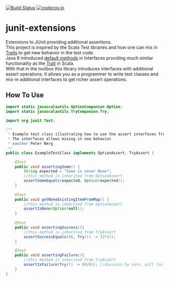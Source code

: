 [![Build Status](https://travis-ci.org/pnerg/junit-extensions.svg)](https://travis-ci.org/pnerg/junit-extensions) [![codecov.io](http://codecov.io/github/pnerg/junit-extensions/coverage.svg?branch=master)](http://codecov.io/github/pnerg/junit-extensions?branch=master)
# junit-extensions
Extensions to JUnit providing additional assertions.  
This project is inspired by the Scala Test libraries and how one can mix in [Traits](http://docs.scala-lang.org/tutorials/tour/traits.html) to get new behavior in the test code.  
Java 8 introduced [default methods](https://docs.oracle.com/javase/tutorial/java/IandI/defaultmethods.html) in Interfaces providing much similar functionality as the [Trait](http://docs.scala-lang.org/tutorials/tour/traits.html) in Scala.  
With that in the toolbox this library introduces interfaces with additional assert operations. It allows you as a programmer to write test classes and mix-in additional interfaces to get richer assert operations.

## How To Use
```java
import static javascalautils.OptionCompanion.Option;
import static javascalautils.TryCompanion.Try;

import org.junit.Test;

/**
 * Example test class illustrating how to use the assert interfaces from this library. 
 * The interfaces allows mixing in new behavior.
 * @author Peter Nerg
 */
public class ExampleTestClass implements OptionAssert, TryAssert {

	@Test
	public void assertingSome() {
		String expected = "Some is never None";
		//this method is inherited from OptionAssert
		assertSomeEquals(expected, Option(expected));
	}
	
	@Test
	public void getNoneExistingItemFromMap() {
		//this method is inherited from OptionAssert
		assertIsNone(Option(null));
	}
	
	@Test
	public void assertingSuccess(){
		//this method is inherited from TryAssert
		assertSuccessEquals(66, Try(() -> 33*2));
	}

	@Test
	public void assertingFailure(){		
		//this method is inherited from TryAssert
		assertIsFailure(Try(() -> 69/0)); //division by zero, will fail
	}
}
```
